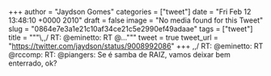 
+++
author = "Jaydson Gomes"
categories = ["tweet"]
date = "Fri Feb 12 13:48:10 +0000 2010"
draft = false
image = "No media found for this Tweet"
slug = "0864e7e3a1e21c10af34ce21c5e2990ef49adaae"
tags = ["tweet"]
title = """&#92;,,/  RT: @eminetto: RT @..."""
tweet = true
tweet_url = "https://twitter.com/jaydson/status/9008992086"
+++
\,,/  RT: @eminetto: RT @rccomp: RT: @piangers: Se é samba de RAIZ, vamos deixar bem enterrado, ok?
